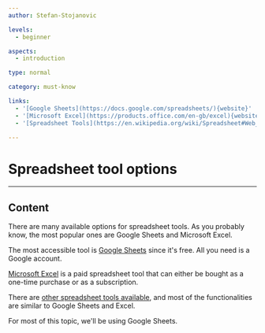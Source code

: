 ```yaml
---
author: Stefan-Stojanovic

levels:
  - beginner

aspects:
  - introduction

type: normal

category: must-know

links:
  - '[Google Sheets](https://docs.google.com/spreadsheets/){website}'
  - '[Microsoft Excel](https://products.office.com/en-gb/excel){website}'
  - '[Spreadsheet Tools](https://en.wikipedia.org/wiki/Spreadsheet#Web_based_spreadsheets){website}'

---
```


# Spreadsheet tool options

---
## Content

There are many available options for spreadsheet tools. As you probably know, the most popular ones are Google Sheets and Microsoft Excel.

The most accessible tool is [Google Sheets](https://docs.google.com/spreadsheets/) since it's free. All you need is a Google account.

[Microsoft Excel](https://products.office.com/en-gb/excel) is a paid spreadsheet tool that can either be bought as a one-time purchase or as a subscription.

There are [other spreadsheet tools available](https://en.wikipedia.org/wiki/Spreadsheet#Web_based_spreadsheets), and most of the functionalities are similar to Google Sheets and Excel. 

For most of this topic, we'll be using Google Sheets.

